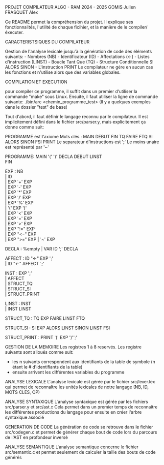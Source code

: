 PROJET COMPILATEUR ALGO - RAM
2024 - 2025
GOMIS Julien
FRASQUET Alex


Ce README permet la compréhension du projet. Il explique ses fonctionnalités,
l'utilité de chaque ficihier, et la manière de le compiler/éxecuter.


CARACTERISTSIQUES DU COMPILATEUR

Gestion de l'analyse lexicale jusqu'à la génération de code des éléments suivants:
    - Nombres (NB)
    - Identificateur (ID)
    - Affectations (<-)
    - Listes d'instruction (LINST)
    - Boucle Tant Que (TQ)
    - Structure Conditionnelle SI ALORS SINON
    - L'instruction PRINT
Le compilateur ne gère en aucun cas les fonctions et n'utilise alors que des variables globales.


COMPILATION ET EXECUTION

pour compiler ce programme, il suffit dans un premier d'utiliser la commande "make" sous Linux.
Ensuite, il faut utiliser la ligne de commande suivante:
	./bin/arc <chemin_programme_test>
 (Il y a quelques exemples dans le dossier "test" de base)



Tout d'abord, il faut définir le langage reconnu par le compilateur. Il est implicitement défini dans le fichier src/parser.y, 
mais explicitement ça donne comme suit:

PROGRAMME est l'axiome
Mots clés : MAIN DEBUT FIN TQ FAIRE FTQ SI ALORS SINON FSI PRINT
Le separateur d'instructions est ';'
Le moins unaire est représenté par '~'

PROGRAMME:
	MAIN '(' ')'
  DECLA
	DEBUT
		LINST	        
	FIN


EXP : NB 			    
| ID				      
| EXP '+' EXP			
| EXP '-' EXP			
| EXP '*' EXP			
| EXP '/' EXP			
| EXP '%' EXP			
| '(' EXP ')'			
| EXP '<' EXP			
| EXP '=' EXP			
| EXP '>' EXP			
| EXP "!=" EXP		
| EXP "<=" EXP    
| EXP ">=" EXP
| '~' EXP  


DECLA : %empty
| VAR ID ';' DECLA  


AFFECT : ID "<-" EXP ';'	
| ID "<-" AFFECT ';'      	


INST : EXP ';'    		
| AFFECT          		
| STRUCT_TQ          
| STRUCT_SI           
| STRUCT_PRINT        


LINST : INST    		
| INST LINST    		


STRUCT_TQ : TQ EXP FAIRE
              LINST
            FTQ     


STRUCT_SI : SI EXP ALORS
              LINST
            SINON
              LINST
            FSI       		


STRUCT_PRINT : PRINT '(' EXP ')'';'  

GESTION DE LA MEMOIRE
Les registres 1 à 8 reservés.
Les registre suivants sont alloués comme suit:
  - les n suivants correspondent aux identifiants de la table de symbole (n étant le # d'identifiants de la table)
  - ensuite arrivent les différentes variables du programme



ANALYSE LEXICALE
L'analyse lexicale est gérée par le fichier src/lexer.lex qui permet de reconnaître les unités lexicales de notre langage
(NB, ID, MOTS CLES, OP)


ANALYSE SYNTAXIQUE
L'analyse syntaxique est gérée par les fichiers src/parser.y et src/ast.c
Cela permet dans un premier temps de reconnaître les différentes productions du langage pour ensuite en créer l'arbre syntaxique associé


GENERATION DE CODE
La génération de code se retrouve dans le fichier src/codegen.c et permet de générer chaque bout de code lors du parcours de l'AST en profondeur inversé


ANALYSE SEMANTIQUE
L'analyse semantique concerne le fichier src/semantic.c et permet seulement de calculer la taille des bouts de code générés
